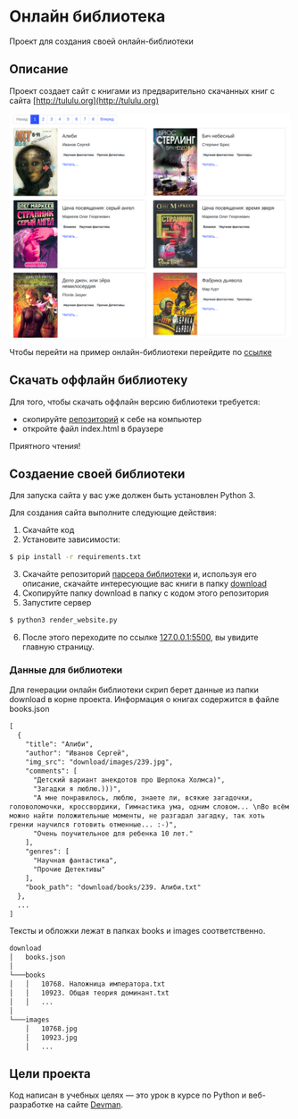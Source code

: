# Онлайн библиотека

Проект для создания своей онлайн-библиотеки

## Описание

Проект создает сайт с книгами из предварительно скачанных книг с сайта [http://tululu.org](http://tululu.org)

<a href='https://cok263.github.io/pub_library/'>![Скриншот библиотеки](library_scr.png)</a>

Чтобы перейти на пример онлайн-библиотеки перейдите по [ссылке](https://cok263.github.io/pub_library)

## Скачать оффлайн библиотеку

Для того, чтобы скачать оффлайн версию библиотеки требуется:
- скопируйте [репозиторий](https://github.com/cok263/pub_library) к себе на компьютер
- откройте файл index.html в браузере

Приятного чтения!

## Создаение своей библиотеки

Для запуска сайта у вас уже должен быть установлен Python 3.

Для создания сайта выполните следующие действия:
1. Скачайте код
2. Установите зависимости:
```sh
$ pip install -r requirements.txt
```
3. Скачайте репозиторий [парсера библиотеки](https://github.com/cok263/library) и, используя его описание, скачайте интересующие вас книги в папку [download](#Данные-для-библиотеки)
4. Скопируйте папку download в папку с кодом этого репозитория
5. Запустите сервер
```sh
$ python3 render_website.py
```
6. После этого переходите по ссылке [127.0.0.1:5500](http://127.0.0.1:5500), вы увидите главную страницу.

### Данные для библиотеки
Для генерации онлайн библиотеки скрип берет данные из папки download в корне проекта.
Информация о книгах содержится в файле books.json
```
[
  {
    "title": "Алиби",
    "author": "Иванов Сергей",
    "img_src": "download/images/239.jpg",
    "comments": [
      "Детский вариант анекдотов про Шерлока Холмса)",
      "Загадки я люблю.)))",
      "А мне понравилось, люблю, знаете ли, всякие загадочки, головоломочки, кроссвордики, Гимнастика ума, одним словом... \nВо всём можно найти положительные моменты, не разгадал загадку, так хоть гренки научился готовить отменные... :-)",
      "Очень поучительное для ребенка 10 лет."
    ],
    "genres": [
      "Научная фантастика",
      "Прочие Детективы"
    ],
    "book_path": "download/books/239. Алиби.txt"
  },
  ...
]
```

Тексты и обложки лежат в папках books и images соответственно.
```
download
│   books.json    
│
└───books
│   │   10768. Наложница императора.txt
│   │   10923. Общая теория доминант.txt
│   │   ...
│   
└───images
    │   10768.jpg
    │   10923.jpg
    │   ...
```

## Цели проекта

Код написан в учебных целях — это урок в курсе по Python и веб-разработке на сайте [Devman](https://dvmn.org).
